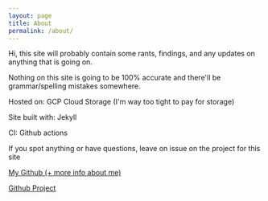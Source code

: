```yaml
---
layout: page
title: About
permalink: /about/
---
```

Hi, this site will probably contain some rants, findings, and any updates on anything that is going on.

Nothing on this site is going to be 100% accurate and there'll be grammar/spelling mistakes somewhere. 

Hosted on: GCP Cloud Storage (I'm way too tight to pay for storage)

Site built with: Jekyll

CI: Github actions

If you spot anything or have questions, leave on issue on the project for this site

[My Github (+ more info about me)](https://github.com/broadstone-connorbrady)

[Github Project](https://github.com/broadstone-connorbrady/platform-of-things)
